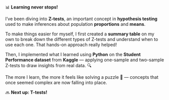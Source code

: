 📊 **Learning never stops!**

I’ve been diving into **Z-tests**, an important concept in **hypothesis testing** used to make inferences about population **proportions** and **means**.

To make things easier for myself, I first created a **summary table** on my own to break down the different types of Z-tests and understand when to use each one. That hands-on approach really helped!

Then, I implemented what I learned using **Python** on the **Student Performance dataset** from **Kaggle** — applying one-sample and two-sample Z-tests to draw insights from real data. 🔍

The more I learn, the more it feels like solving a puzzle 🧩 — concepts that once seemed complex are now falling into place.

🔜 **Next up: T-tests!**
